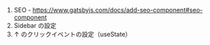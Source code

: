 1. SEO - https://www.gatsbyjs.com/docs/add-seo-component#seo-component
2. Sidebar の設定
3. ↑ のクリックイベントの設定（useState）
